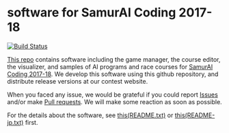 # software for SamurAI Coding 2017-18

[![Build Status](https://travis-ci.org/SamurAI-Coding/Software2017-18.svg?branch=master)](https://travis-ci.org/SamurAI-Coding/Software2017-18)

[This repo](https://github.com/SamurAI-Coding/Software2017-18) contains software including the game manager, the course editor, the visualizer, and samples of AI programs and race courses for [SamurAI Coding 2017-18](http://samuraicoding.info/).  We develop this software using this github repository, and distribute release versions at our contest website.

When you faced any issue, we would be grateful if you could report [Issues](https://github.com/SamurAI-Coding/Software2017-18/issues) and/or make [Pull requests](https://github.com/SamurAI-Coding/Software2017-18/pulls).  We will make some reaction as soon as possible.

For the details about the software, see [this(README.txt)](./README.txt) or [this(README-jp.txt)](./README-jp.txt) first.
